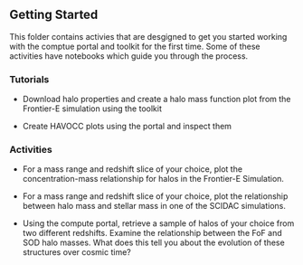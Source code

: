 Getting Started
---------------

This folder contains activies that are desgigned to get you started working with the comptue portal and toolkit for the first time. Some of these activities have notebooks which guide you through the process.

### Tutorials

- Download halo properties and create a halo mass function plot from the Frontier-E simulation using the toolkit

- Create HAVOCC plots using the portal and inspect them

### Activities

- For a mass range and redshift slice of your choice, plot the concentration-mass relationship for halos in the Frontier-E Simulation.

- For a mass range and redshift slice of your choice, plot the relationship between halo mass and stellar mass in one of the SCIDAC simulations. 

- Using the compute portal, retrieve a sample of halos of your choice from two different redshifts. Examine the relationship between the FoF and SOD halo masses. What does this tell you about the evolution of these structures over cosmic time?


